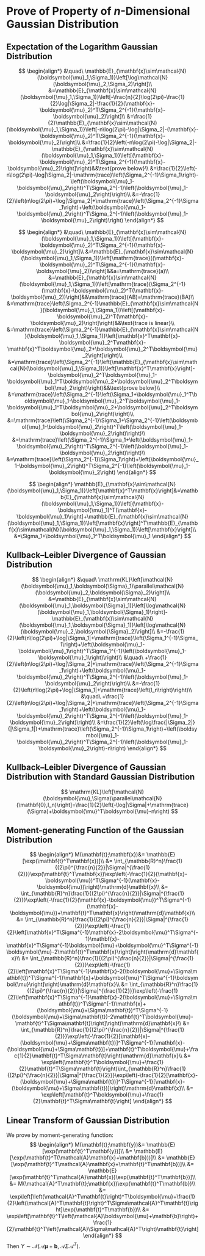 # Prove of Property of $n$-Dimensional Gaussian Distribution

## Expectation of the Logarithm Gaussian Distribution

$$
\begin{align*}
&\quad\ \mathbb{E}_{\mathbf{x}\sim\mathcal{N}(\boldsymbol{\mu}_1,\Sigma_1)}\left[\log\mathcal{N}(\boldsymbol{\mu}_2,\Sigma_2)\right]\\
&=\mathbb{E}_{\mathbf{x}\sim\mathcal{N}(\boldsymbol{\mu}_1,\Sigma_1)}\left[-\frac{n}{2}\log(2\pi)-\frac{1}{2}\log|\Sigma_2|-\frac{1}{2}(\mathbf{x}-\boldsymbol{\mu}_2)^T\Sigma_2^{-1}(\mathbf{x}-\boldsymbol{\mu}_2)\right]\\
&=\frac{1}{2}\mathbb{E}_{\mathbf{x}\sim\mathcal{N}(\boldsymbol{\mu}_1,\Sigma_1)}\left[-n\log(2\pi)-\log|\Sigma_2|-(\mathbf{x}-\boldsymbol{\mu}_2)^T\Sigma_2^{-1}(\mathbf{x}-\boldsymbol{\mu}_2)\right]\\
&=\frac{1}{2}\left(-n\log(2\pi)-\log|\Sigma_2|-\mathbb{E}_{\mathbf{x}\sim\mathcal{N}(\boldsymbol{\mu}_1,\Sigma_1)}\left[(\mathbf{x}-\boldsymbol{\mu}_2)^T\Sigma_2^{-1}(\mathbf{x}-\boldsymbol{\mu}_2)\right]\right)&&\text{prove below}\\
&=\frac{1}{2}\left(-n\log(2\pi)-\log|\Sigma_2|-\mathrm{trace}\left(\Sigma_2^{-1}\Sigma_1\right)-\left(\boldsymbol{\mu}_1-\boldsymbol{\mu}_2\right)^T\Sigma_2^{-1}\left(\boldsymbol{\mu}_1-\boldsymbol{\mu}_2\right)\right)\\
&=-\frac{1}{2}\left(n\log(2\pi)+\log|\Sigma_2|+\mathrm{trace}\left(\Sigma_2^{-1}\Sigma_1\right)+\left(\boldsymbol{\mu}_1-\boldsymbol{\mu}_2\right)^T\Sigma_2^{-1}\left(\boldsymbol{\mu}_1-\boldsymbol{\mu}_2\right)\right)
\end{align*}
$$

$$
\begin{align*}
&\quad\ \mathbb{E}_{\mathbf{x}\sim\mathcal{N}(\boldsymbol{\mu}_1,\Sigma_1)}\left[(\mathbf{x}-\boldsymbol{\mu}_2)^T\Sigma_2^{-1}(\mathbf{x}-\boldsymbol{\mu}_2)\right]\\
&=\mathbb{E}_{\mathbf{x}\sim\mathcal{N}(\boldsymbol{\mu}_1,\Sigma_1)}\left[\mathrm{trace}((\mathbf{x}-\boldsymbol{\mu}_2)^T\Sigma_2^{-1}(\mathbf{x}-\boldsymbol{\mu}_2))\right]&&a=\mathrm{trace}(a)\\
&=\mathbb{E}_{\mathbf{x}\sim\mathcal{N}(\boldsymbol{\mu}_1,\Sigma_1)}\left[\mathrm{trace}(\Sigma_2^{-1}(\mathbf{x}-\boldsymbol{\mu}_2)^T(\mathbf{x}-\boldsymbol{\mu}_2))\right]&&\mathrm{trace}(AB)=\mathrm{trace}(BA)\\
&=\mathrm{trace}\left(\Sigma_2^{-1}\mathbb{E}_{\mathbf{x}\sim\mathcal{N}(\boldsymbol{\mu}_1,\Sigma_1)}\left[(\mathbf{x}-\boldsymbol{\mu}_2)^T(\mathbf{x}-\boldsymbol{\mu}_2)\right]\right)&&\text{trace is linear}\\
&=\mathrm{trace}\left(\Sigma_2^{-1}\mathbb{E}_{\mathbf{x}\sim\mathcal{N}(\boldsymbol{\mu}_1,\Sigma_1)}\left[\mathbf{x}^T\mathbf{x}-\boldsymbol{\mu}_2^T\mathbf{x}-\mathbf{x}^T\boldsymbol{\mu}_2+\boldsymbol{\mu}_2^T\boldsymbol{\mu}_2\right]\right)\\
&=\mathrm{trace}\left(\Sigma_2^{-1}\left(\mathbb{E}_{\mathbf{x}\sim\mathcal{N}(\boldsymbol{\mu}_1,\Sigma_1)}\left[\mathbf{x}^T\mathbf{x}\right]-\boldsymbol{\mu}_2^T\boldsymbol{\mu}_1-\boldsymbol{\mu}_1^T\boldsymbol{\mu}_2+\boldsymbol{\mu}_2^T\boldsymbol{\mu}_2\right)\right)&&\text{prove below}\\
&=\mathrm{trace}\left(\Sigma_2^{-1}\left(\Sigma_1+\boldsymbol{\mu}_1^T\boldsymbol{\mu}_1-\boldsymbol{\mu}_2^T\boldsymbol{\mu}_1-\boldsymbol{\mu}_1^T\boldsymbol{\mu}_2+\boldsymbol{\mu}_2^T\boldsymbol{\mu}_2\right)\right)\\
&=\mathrm{trace}\left(\Sigma_2^{-1}\Sigma_1+\Sigma_2^{-1}\left(\boldsymbol{\mu}_1-\boldsymbol{\mu}_2\right)^T\left(\boldsymbol{\mu}_1-\boldsymbol{\mu}_2\right)\right)\\
&=\mathrm{trace}\left(\Sigma_2^{-1}\Sigma_1+\left(\boldsymbol{\mu}_1-\boldsymbol{\mu}_2\right)^T\Sigma_2^{-1}\left(\boldsymbol{\mu}_1-\boldsymbol{\mu}_2\right)\right)\\
&=\mathrm{trace}\left(\Sigma_2^{-1}\Sigma_1\right)+\left(\boldsymbol{\mu}_1-\boldsymbol{\mu}_2\right)^T\Sigma_2^{-1}\left(\boldsymbol{\mu}_1-\boldsymbol{\mu}_2\right)
\end{align*}
$$

$$
\begin{align*}
\mathbb{E}_{\mathbf{x}\sim\mathcal{N}(\boldsymbol{\mu}_1,\Sigma_1)}\left[\mathbf{x}^T\mathbf{x}\right]&=\mathbb{E}_{\mathbf{x}\sim\mathcal{N}(\boldsymbol{\mu}_1,\Sigma_1)}\left[(\mathbf{x}-\boldsymbol{\mu}_1)^T(\mathbf{x}-\boldsymbol{\mu}_1)\right]+\mathbb{E}_{\mathbf{x}\sim\mathcal{N}(\boldsymbol{\mu}_1,\Sigma_1)}\left[\mathbf{x}\right]^T\mathbb{E}_{\mathbf{x}\sim\mathcal{N}(\boldsymbol{\mu}_1,\Sigma_1)}\left[\mathbf{x}\right]\\
&=\Sigma_1+\boldsymbol{\mu}_1^T\boldsymbol{\mu}_1
\end{align*}
$$

## Kullback–Leibler Divergence of Gaussian Distribution

$$
\begin{align*}
&\quad\ \mathrm{KL}\left[\mathcal{N}(\boldsymbol{\mu}_1,\boldsymbol{\Sigma}_1)\parallel\mathcal{N}(\boldsymbol{\mu}_2,\boldsymbol{\Sigma}_2)\right]\\
&=\mathbb{E}_{\mathbf{x}\sim\mathcal{N}(\boldsymbol{\mu}_1,\boldsymbol{\Sigma}_1)}\left[\log\mathcal{N}(\boldsymbol{\mu}_1,\boldsymbol{\Sigma}_1)\right]-\mathbb{E}_{\mathbf{x}\sim\mathcal{N}(\boldsymbol{\mu}_1,\boldsymbol{\Sigma}_1)}\left[\log\mathcal{N}(\boldsymbol{\mu}_2,\boldsymbol{\Sigma}_2)\right]\\
&=-\frac{1}{2}\left(n\log(2\pi)+\log|\Sigma_1|+\mathrm{trace}\left(\Sigma_1^{-1}\Sigma_1\right)+\left(\boldsymbol{\mu}_1-\boldsymbol{\mu}_1\right)^T\Sigma_1^{-1}\left(\boldsymbol{\mu}_1-\boldsymbol{\mu}_1\right)\right)\\
&\quad\ +\frac{1}{2}\left(n\log(2\pi)+\log|\Sigma_2|+\mathrm{trace}\left(\Sigma_2^{-1}\Sigma_1\right)+\left(\boldsymbol{\mu}_1-\boldsymbol{\mu}_2\right)^T\Sigma_2^{-1}\left(\boldsymbol{\mu}_1-\boldsymbol{\mu}_2\right)\right)\\
&=-\frac{1}{2}\left(n\log(2\pi)+\log|\Sigma_1|+\mathrm{trace}\left(I_n\right)\right)\\
&\quad\ +\frac{1}{2}\left(n\log(2\pi)+\log|\Sigma_2|+\mathrm{trace}\left(\Sigma_2^{-1}\Sigma_1\right)+\left(\boldsymbol{\mu}_1-\boldsymbol{\mu}_2\right)^T\Sigma_2^{-1}\left(\boldsymbol{\mu}_1-\boldsymbol{\mu}_2\right)\right)\\
&=\frac{1}{2}\left(\log\frac{|\Sigma_2|}{|\Sigma_1|}+\mathrm{trace}\left(\Sigma_2^{-1}\Sigma_1\right)+\left(\boldsymbol{\mu}_1-\boldsymbol{\mu}_2\right)^T\Sigma_2^{-1}\left(\boldsymbol{\mu}_1-\boldsymbol{\mu}_2\right)-n\right)
\end{align*}
$$

## Kullback–Leibler Divergence of Gaussian Distribution with Standard Gaussian Distribution

$$
\mathrm{KL}\left[\mathcal{N}(\boldsymbol{\mu},\Sigma)\parallel\mathcal{N}(\mathbf{0},I_n)\right]=\frac{1}{2}\left(-\log|\Sigma|+\mathrm{trace}(\Sigma)+\boldsymbol{\mu}^T\boldsymbol{\mu}-n\right)
$$

## Moment-generating Function of the Gaussian Distribution

$$
\begin{align*}
M(\mathbf{t};\mathbf{x})&= \mathbb{E}[\exp(\mathbf{t}^T\mathbf{x})]\\
&= \int_{\mathbb{R}^n}\frac{1}{(2\pi)^{\frac{n}{2}}|\Sigma|^{\frac{1}{2}}}\exp(\mathbf{t}^T\mathbf{x})\exp\left(-\frac{1}{2}(\mathbf{x}-\boldsymbol{\mu})^T\Sigma^{-1}(\mathbf{x}-\boldsymbol{\mu})\right)\mathrm{d}\mathbf{x}\\
&= \int_{\mathbb{R}^n}\frac{1}{(2\pi)^{\frac{n}{2}}|\Sigma|^{\frac{1}{2}}}\exp\left(-\frac{1}{2}(\mathbf{x}-\boldsymbol{\mu})^T\Sigma^{-1}(\mathbf{x}-\boldsymbol{\mu})+\mathbf{t}^T\mathbf{x}\right)\mathrm{d}\mathbf{x}\\
&= \int_{\mathbb{R}^n}\frac{1}{(2\pi)^{\frac{n}{2}}|\Sigma|^{\frac{1}{2}}}\exp\left(-\frac{1}{2}\left[\mathbf{x}^T\Sigma^{-1}\mathbf{x}-2\boldsymbol{\mu}^T\Sigma^{-1}\mathbf{x}-\mathbf{x}^T\Sigma^{-1}\boldsymbol{\mu}+\boldsymbol{\mu}^T\Sigma^{-1}\boldsymbol{\mu}-2\mathbf{t}^T\mathbf{x}\right]\right)\mathrm{d}\mathbf{x}\\
&= \int_{\mathbb{R}^n}\frac{1}{(2\pi)^{\frac{n}{2}}|\Sigma|^{\frac{1}{2}}}\exp\left(-\frac{1}{2}\left[\mathbf{x}^T\Sigma^{-1}\mathbf{x}-2(\boldsymbol{\mu}+\Sigma\mathbf{t})^T\Sigma^{-1}\mathbf{x}+\boldsymbol{\mu}^T\Sigma^{-1}\boldsymbol{\mu}\right]\right)\mathrm{d}\mathbf{x}\\
&= \int_{\mathbb{R}^n}\frac{1}{(2\pi)^{\frac{n}{2}}|\Sigma|^{\frac{1}{2}}}\exp\left(-\frac{1}{2}\left[\mathbf{x}^T\Sigma^{-1}\mathbf{x}-2(\boldsymbol{\mu}+\Sigma\mathbf{t})^T\Sigma^{-1}\mathbf{x}+(\boldsymbol{\mu}+\Sigma\mathbf{t})^T\Sigma^{-1}(\boldsymbol{\mu}+\Sigma\mathbf{t})-2\mathbf{t}^T\boldsymbol{\mu}-\mathbf{t}^T\Sigma\mathbf{t}\right]\right)\mathrm{d}\mathbf{x}\\
&= \int_{\mathbb{R}^n}\frac{1}{(2\pi)^{\frac{n}{2}}|\Sigma|^{\frac{1}{2}}}\exp\left(-\frac{1}{2}[\mathbf{x}-(\boldsymbol{\mu}+\Sigma\mathbf{t})]^T\Sigma^{-1}[\mathbf{x}-(\boldsymbol{\mu}+\Sigma\mathbf{t})]+\mathbf{t}^T\boldsymbol{\mu}+\frac{1}{2}\mathbf{t}^T\Sigma\mathbf{t}\right)\mathrm{d}\mathbf{x}\\
&= \exp\left(\mathbf{t}^T\boldsymbol{\mu}+\frac{1}{2}\mathbf{t}^T\Sigma\mathbf{t}\right)\int_{\mathbb{R}^n}\frac{1}{(2\pi)^{\frac{n}{2}}|\Sigma|^{\frac{1}{2}}}\exp\left(-\frac{1}{2}[\mathbf{x}-(\boldsymbol{\mu}+\Sigma\mathbf{t})]^T\Sigma^{-1}[\mathbf{x}-(\boldsymbol{\mu}+\Sigma\mathbf{t})]\right)\mathrm{d}\mathbf{x}\\
&= \exp\left[\mathbf{t}^T\boldsymbol{\mu}+\frac{1}{2}\mathbf{t}^T\Sigma\mathbf{t}\right]
\end{align*}
$$

## Linear Transform of Gaussian Distribution

We prove by moment-generating function:
$$
\begin{align*}
M(\mathbf{t};\mathbf{y})&= \mathbb{E}[\exp(\mathbf{t}^T\mathbf{y})]\\
&= \mathbb{E}[\exp(\mathbf{t}^T(\mathcal{A}\mathbf{x}+\mathbf{b}))]\\
&= \mathbb{E}[\exp(\mathbf{t}^T\mathcal{A}\mathbf{x}+\mathbf{t}^T\mathbf{b})]\\
&= \mathbb{E}[\exp(\mathbf{t}^T\mathcal{A}\mathbf{x})\exp(\mathbf{t}^T\mathbf{b})]\\
&= M(\mathcal{A}^T\mathbf{t};\mathbf{x})\exp(\mathbf{t}^T\mathbf{b})\\
&= \exp\left[\left(\mathcal{A}^T\mathbf{t}\right)^T\boldsymbol{\mu}+\frac{1}{2}\left(\mathcal{A}^T\mathbf{t}\right)^T\Sigma\mathcal{A}^T\mathbf{t}\right]\exp(\mathbf{t}^T\mathbf{b})\\
&= \exp\left[\mathbf{t}^T\left(\mathcal{A}\boldsymbol{\mu}+\mathbf{b}\right)+\frac{1}{2}\mathbf{t}^T\left(\mathcal{A}\Sigma\mathcal{A}^T\right)\mathbf{t}\right]
\end{align*}
$$
Then $Y\sim\mathcal{N}(\mathcal{A}\boldsymbol{\mu}+\mathbf{b},\mathcal{A}\Sigma\mathcal{A}^T)$.
